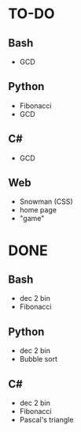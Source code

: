 # TO-DO
## Bash
- GCD

## Python
- Fibonacci
- GCD

## C#
- GCD

## Web
- Snowman (CSS)
- home page
- "game"



# DONE
## Bash
- dec 2 bin
- Fibonacci

## Python
- dec 2 bin
- Bubble sort

## C#
- dec 2 bin
- Fibonacci
- Pascal's triangle
